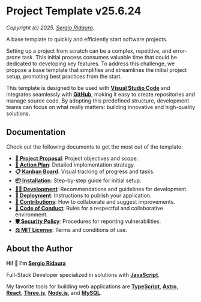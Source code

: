 # Project Template v25.6.24

_Copyright (c) 2025. [Sergio Ridaura](https://github.com/sergio-ridaura)._

A base template to quickly and efficiently start software projects.

Setting up a project from scratch can be a complex, repetitive, and error-prone task. This initial process consumes valuable time that could be dedicated to developing key features. To address this challenge, we propose a base template that simplifies and streamlines the initial project setup, promoting best practices from the start.

This template is designed to be used with **[Visual Studio Code](https://code.visualstudio.com/)** and integrates seamlessly with **[GitHub](https://github.com/)**, making it easy to create repositories and manage source code. By adopting this predefined structure, development teams can focus on what really matters: building innovative and high-quality solutions.

## Documentation

Check out the following documents to get the most out of the template:

- **[🌟 Project Proposal](docs/PROPOSAL.md)**: Project objectives and scope.
- **[🔧 Action Plan](docs/ACTION_PLAN.md)**: Detailed implementation strategy.
- **[📋 Kanban Board](docs/KANBAN.md)**: Visual tracking of progress and tasks.
- **[📦 Installation](docs/INSTALL.md)**: Step-by-step guide for initial setup.
- **[👨‍💻 Development](docs/DEVELOP.md)**: Recommendations and guidelines for development.
- **[🚀 Deployment](docs/DEPLOY.md)**: Instructions to publish your application.
- **[🤝 Contributions](docs/CONTRIBUTING.md)**: How to collaborate and suggest improvements.
- **[📜 Code of Conduct](docs/CODE_OF_CONDUCT.md)**: Rules for a respectful and collaborative environment.
- **[🛡️ Security Policy](docs/SECURITY.md)**: Procedures for reporting vulnerabilities.
- **[⚖️ MIT License](LICENSE)**: Terms and conditions of use.

## About the Author

**Hi! 👋 I’m [Sergio Ridaura](https://github.com/sergio-ridaura)**

Full-Stack Developer specialized in solutions with **[JavaScript](https://developer.mozilla.org/docs/Web/JavaScript)**.

My favorite tools for building web applications are **[TypeScript](https://www.typescriptlang.org/)**, **[Astro](https://astro.build/)**, **[React](https://react.dev/)**, **[Three.js](https://threejs.org/)**, **[Node.js](https://nodejs.org/)**, and **[MySQL](https://www.mysql.com/)**.
